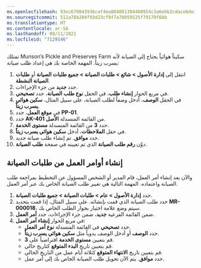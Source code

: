 ```yaml
---
ms.openlocfilehash: 93ec678043936caf4ea884081394408954c3a6ebb2cdace6de37e5e01413d8bb
ms.sourcegitcommit: 511a76b204f93d23cf9f7a70059525f79170f6bb
ms.translationtype: HT
ms.contentlocale: ar-SA
ms.lasthandoff: 08/11/2021
ms.locfileid: "7129146"
---
```

تمتلك Munson’s Pickle and Preserves Farm سكيناً هوائياً يحتاج إلى الصيانة لأنه يسرب زيتاً. المهمة الخاصة بك هي إعداد طلب صيانة:

1.  انتقل إلى **إدارة الأصول > شائع > طلبات الصيانة > ‏‫جميع طلبات الصيانة** أو‬ **‏طلبات الصيانة النشطة**.
2.  حدد **جديد** من جزء الإجراءات.
3.  في مربع الحوار **إنشاء طلب**، في الحقل **نوع طلب الصيانة**، حدد **تصحيحي**.
4.  في الحقل **الوصف**، أدخل وصفاً لطلب الصيانة، على سبيل المثال، **سكين هوائي يسرب زيتاً**.
5.  في **موقع العمل**، حدد **PP-01**. 
6.  حدد **AK-401** من القائمة المنسدلة **الأصل**. 
7.  حدد **3**  من القائمة المنسدلة **مستوى الخدمة**.
8.  في حقل **الملاحظات**، أدخل **سكين هوائي يسرب زيتاً**.
9.  حدد **موافق**. تم إنشاء طلب صيانة جديد. 
10. دوِّن **رقم طلب الصيانة** الذي تم تعيينه في صفحة **طلب الصيانة**.

## <a name="create-work-orders-from-maintenance-requests"></a>إنشاء أوامر العمل من طلبات الصيانة
والآن بعد إنشاء أمر العمل، قام المدير أو الشخص المسؤول عن التخطيط بمراجعة طلب الصيانة واعتماده. المهمة التالية هي تغيير طلب الصيانة الخاص بك عبر أمر العمل. 

1.  حدد **إدارة الأصول > عام > طلبات الصيانة > جميع طلبات الصيانة**.
2.  حدد طلب الصيانة الذي قمت بإنشائه. على سبيل المثال، إذا قمت بتحديد **MR-000018**، سيتم وضع علامة اختيار بجوار الطلب الخاص بك.
3.  ضمن القائمة الفرعية **جديد**، ضمن جزء الإجراءات، حدد **أمر العمل**.
4.  في مربع الحوار **إنشاء أمر العمل**:
    - حدد **تصحيحي** في القائمة المنسدلة **نوع أمر العمل**.
    - حدد **الوصف** أو أدخل الوصف يدوياً مثل **سكين هوائي يسرب زيتاً**.
    - قم بتعيين **مستوى الخدمة** افتراضياً على **3**.
    - قم بتعيين تاريخ **البدء المتوقع** كتاريخ حالي. 
    - قم بتعيين تاريخ **الانتهاء المتوقع** كثلاثة أيام عمل من التاريخ الحالي.
    - حدد **موافق**. يتم الآن تحويل طلب الصيانة الخاص بك إلى أمر عمل.

